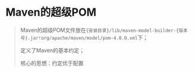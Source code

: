 # Maven的超级POM

> Maven的超级POM文件放在`{安装目录}/lib/maven-model-builder-{版本号}.jar!org/apache/maven/model/pom-4.0.0.xml`下；
>
> 定义了Maven的基本约定；
>
> 核心的思想：约定优于配置
